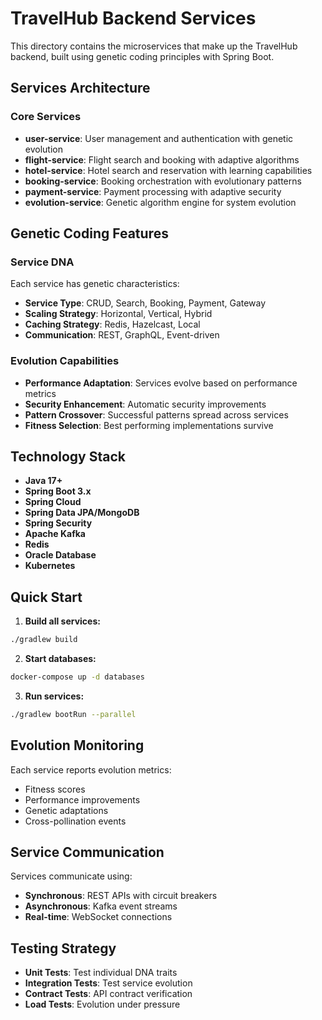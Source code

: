 # TravelHub Backend Services

This directory contains the microservices that make up the TravelHub backend, built using genetic coding principles with Spring Boot.

## Services Architecture

### Core Services
- **user-service**: User management and authentication with genetic evolution
- **flight-service**: Flight search and booking with adaptive algorithms
- **hotel-service**: Hotel search and reservation with learning capabilities
- **booking-service**: Booking orchestration with evolutionary patterns
- **payment-service**: Payment processing with adaptive security
- **evolution-service**: Genetic algorithm engine for system evolution

## Genetic Coding Features

### Service DNA
Each service has genetic characteristics:
- **Service Type**: CRUD, Search, Booking, Payment, Gateway
- **Scaling Strategy**: Horizontal, Vertical, Hybrid
- **Caching Strategy**: Redis, Hazelcast, Local
- **Communication**: REST, GraphQL, Event-driven

### Evolution Capabilities
- **Performance Adaptation**: Services evolve based on performance metrics
- **Security Enhancement**: Automatic security improvements
- **Pattern Crossover**: Successful patterns spread across services
- **Fitness Selection**: Best performing implementations survive

## Technology Stack

- **Java 17+**
- **Spring Boot 3.x**
- **Spring Cloud**
- **Spring Data JPA/MongoDB**
- **Spring Security**
- **Apache Kafka**
- **Redis**
- **Oracle Database**
- **Kubernetes**

## Quick Start

1. **Build all services:**
```bash
./gradlew build
```

2. **Start databases:**
```bash
docker-compose up -d databases
```

3. **Run services:**
```bash
./gradlew bootRun --parallel
```

## Evolution Monitoring

Each service reports evolution metrics:
- Fitness scores
- Performance improvements
- Genetic adaptations
- Cross-pollination events

## Service Communication

Services communicate using:
- **Synchronous**: REST APIs with circuit breakers
- **Asynchronous**: Kafka event streams
- **Real-time**: WebSocket connections

## Testing Strategy

- **Unit Tests**: Test individual DNA traits
- **Integration Tests**: Test service evolution
- **Contract Tests**: API contract verification
- **Load Tests**: Evolution under pressure